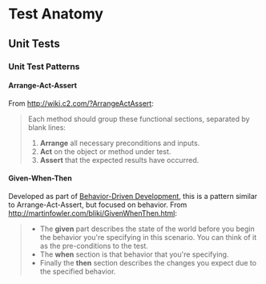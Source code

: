 # Test Anatomy
## Unit Tests
### Unit Test Patterns
#### Arrange-Act-Assert
From http://wiki.c2.com/?ArrangeActAssert:
> Each method should group these functional sections, separated by blank lines:
>  1. **Arrange** all necessary preconditions and inputs.
>  2. **Act** on the object or method under test.
>  3. **Assert** that the expected results have occurred.

#### Given-When-Then
Developed as part of [Behavior-Driven Development](http://dannorth.net/introducing-bdd/), this is a pattern similar to Arrange-Act-Assert, but focused on behavior.
From http://martinfowler.com/bliki/GivenWhenThen.html:
> - The **given** part describes the state of the world before you begin the behavior you're specifying in this scenario. You can think of it as the pre-conditions to the test.
> - The **when** section is that behavior that you're specifying.
> - Finally the **then** section describes the changes you expect due to the specified behavior.

